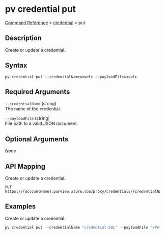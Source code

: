 # pv credential put
[Command Reference](../../../README.md#command-reference) > [credential](./main.md) > put

## Description
Create or update a credential.

## Syntax
```
pv credential put --credentialName=<val> --payloadFile=<val>
```

## Required Arguments
`--credentialName` (string)  
The name of the credential.

`--payloadFile` (string)  
File path to a valid JSON document.

## Optional Arguments
*None*

## API Mapping
Create or update a credential.
```
PUT https://{accountName}.purview.azure.com/proxy/credentials/{credentialName}
```

## Examples
Create or update a credential.
```powershell
pv credential put --credentialName "credential-SQL" --payloadFile "/Path/to/file.json"
```